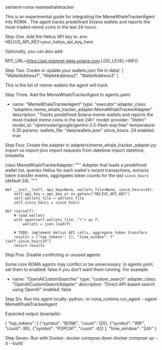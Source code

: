 sentient-roma-memewhaletracker

This is an experimental guide for integrating the MemeWhaleTrackerAgent into ROMA
.
The agent tracks predefined Solana wallets and reports the most-traded meme coins in the last 24 hours.

Step One. Add the Helius API key to .env:
HELIUS_API_KEY=your_helius_api_key_here


Optionally, you can also add:

RPC_URL=https://api.mainnet-beta.solana.com
LOG_LEVEL=INFO

Step Two. Create or update your wallets.json file in data/:
[
  "WalletAddress1",
  "WalletAddress2",
  "WalletAddress3"
]


This is the list of meme-wallets the agent will track.

Step Three. Add the MemeWhaleTrackerAgent to agents.yaml:
- name: "MemeWhaleTrackerAgent"
  type: "executor"
  adapter_class: "adapters.meme_whale_tracker_adapter.MemeWhaleTrackerAdapter"
  description: "Tracks predefined Solana meme-wallets and reports the most-traded meme coins in the last 24h"
  model:
    provider: "litellm"
    model_id: "openrouter/google/gemini-2.0-flash-exp:free"
    temperature: 0.35
  params:
    wallets_file: "data/wallets.json"
    since_hours: 24
  enabled: true

Step Four. Create the adapter in adapters/meme_whale_tracker_adapter.py:
import os
import json
import requests
from datetime import datetime, timedelta

class MemeWhaleTrackerAdapter:
    """
    Adapter that loads a predefined wallet list, queries Helius for each wallet's recent transactions,
    extracts token transfer events, aggregates token counts for the last `since_hours` (default 24).
    """

    def __init__(self, api_key=None, wallets_file=None, since_hours=24):
        self.api_key = api_key or os.getenv("HELIUS_API_KEY")
        self.wallets_file = wallets_file
        self.since_hours = since_hours

    def run(self):
        # load wallets
        with open(self.wallets_file, "r") as f:
            wallets = json.load(f)

        # TODO: implement Helius API calls, aggregate token transfers
        results = {"top_tokens": [], "time_window": f"{self.since_hours}h"}
        return results

Step Five. Disable conflicting or unused agents

Some core ROMA agents may conflict or be unnecessary. In agents.yaml, set them to enabled: false if you don’t want them running. For example:

- name: "OpenAICustomSearcher"
  type: "custom_search"
  adapter_class: "OpenAICustomSearchAdapter"
  description: "Direct API-based search using OpenAI"
  enabled: false

Step Six. Run the agent locally:
python -m roma_runtime.run_agent --agent MemeWhaleTrackerAgent


Expected output (example):

{
  "top_tokens": [
    {"symbol": "BONK", "count": 120},
    {"symbol": "WIF", "count": 95},
    {"symbol": "POPCAT", "count": 42}
  ],
  "time_window": "24h"
}

Step Seven. Run with Docker:
docker compose down
docker compose up -d --build
